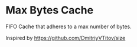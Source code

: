 # Max Bytes Cache

FIFO Cache that adheres to a max number of bytes.

Inspired by https://github.com/DmitriyVTitov/size
